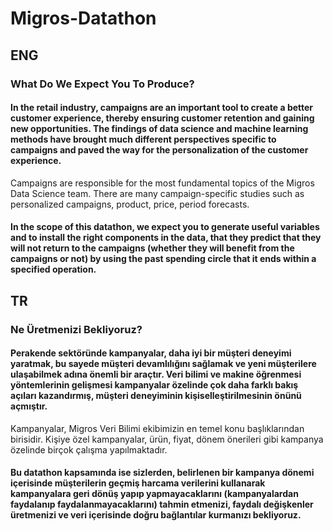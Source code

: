 # Migros-Datathon


## ENG
### What Do We Expect You To Produce?
#### In the retail industry, campaigns are an important tool to create a better customer experience, thereby ensuring customer retention and gaining new opportunities. The findings of data science and machine learning methods have brought much different perspectives specific to campaigns and paved the way for the personalization of the customer experience.
Campaigns are responsible for the most fundamental topics of the Migros Data Science team. There are many campaign-specific studies such as personalized campaigns, product, price, period forecasts.

#### In the scope of this datathon, we expect you to generate useful variables and to install the right components in the data, that they predict that they will not return to the campaigns (whether they will benefit from the campaigns or not) by using the past spending circle that it ends within a specified operation.

## TR
### Ne Üretmenizi Bekliyoruz?
#### Perakende sektöründe kampanyalar, daha iyi bir müşteri deneyimi yaratmak, bu sayede müşteri devamlılığını sağlamak ve yeni müşterilere ulaşabilmek adına önemli bir araçtır. Veri bilimi ve makine öğrenmesi yöntemlerinin gelişmesi kampanyalar özelinde çok daha farklı bakış açıları kazandırmış, müşteri deneyiminin kişiselleştirilmesinin önünü açmıştır.
Kampanyalar, Migros Veri Bilimi ekibimizin en temel konu başlıklarından birisidir. Kişiye özel kampanyalar, ürün, fiyat, dönem önerileri gibi kampanya özelinde birçok çalışma yapılmaktadır.

#### Bu datathon kapsamında ise sizlerden, belirlenen bir kampanya dönemi içerisinde müşterilerin geçmiş harcama verilerini kullanarak kampanyalara geri dönüş yapıp yapmayacaklarını (kampanyalardan faydalanıp faydalanmayacaklarını) tahmin etmenizi, faydalı değişkenler üretmenizi ve veri içerisinde doğru bağlantılar kurmanızı bekliyoruz.
